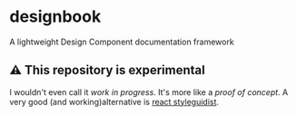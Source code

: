 # designbook
A lightweight Design Component documentation framework

## ⚠ This repository is experimental
I wouldn't even call it _work in progress_. It's more like a _proof of concept_. A very good (and working)alternative is
[react styleguidist](https://github.com/styleguidist/react-styleguidist).